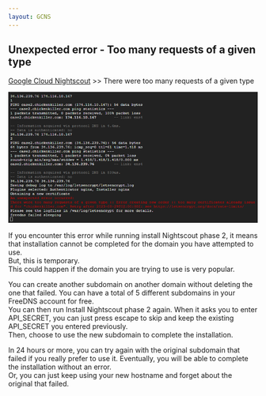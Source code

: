 ```yaml
---
layout: GCNS
---
```


## Unexpected error - Too many requests of a given type
[Google Cloud Nightscout](./GoogleCloud.md) >> There were too many requests of a given type  
  
![](./images/UnexpectedError.png)  

If you encounter this error while running install Nightscout phase 2, it means that installation cannot be completed for the domain you have attempted to use.  
But, this is temporary.  
This could happen if the domain you are trying to use is very popular.  
  
You can create another subdomain on another domain without deleting the one that failed.  You can have a total of 5 different subdomains in your FreeDNS account for free.  
You can then run Install Nightscout phase 2 again.  When it asks you to enter API_SECRET, you can just press escape to skip and keep the existing API_SECRET you entered previously.  
Then, choose to use the new subdomain to complete the installation.  

In 24 hours or more, you can try again with the original subdomain that failed if you really prefer to use it.  Eventually, you will be able to complete the installation without an error.  
Or, you can just keep using your new hostname and forget about the original that failed.  
  
